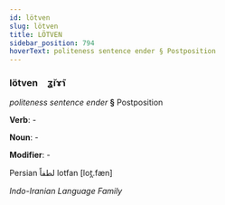 ```yaml
---
id: lötven
slug: lötven
title: LÖTVEN
sidebar_position: 794
hoverText: politeness sentence ender § Postposition
---
```


### lötven&emsp;<span kind="abugida">ʓ̆ıɤ̃ɿ</span>

*politeness sentence ender* **§** Postposition

**Verb**: -

**Noun**: -

**Modifier**: -

Persian لطفاً lotfan [lot̪.fæn]

*Indo-Iranian Language Family*
